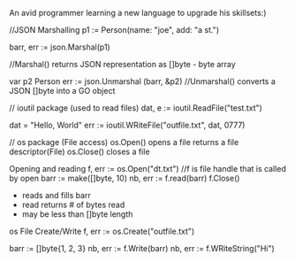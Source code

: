 An avid programmer learning a new language to upgrade his skillsets:) 

//JSON Marshalling
p1 := Person(name: "joe", add: "a st.")

barr, err := json.Marshal(p1)

//Marshal() returns JSON representation as []byte - byte array

var p2 Person
err := json.Unmarshal (barr, &p2)
//Unmarshal() converts a JSON []byte into a GO object


// ioutil package (used to read files)
dat, e :=
ioutil.ReadFile("test.txt")

dat = "Hello, World"
err := ioutil.WRiteFile("outfile.txt", dat, 0777)


// os package (File access)
os.Open() opens a file
returns a file descriptor(File)
os.Close() closes a file

Opening and reading
f, err := os.Open("dt.txt") //f is file handle that is called by open
barr := make([]byte, 10)
nb, err := f.read(barr)
f.Close()

- reads and fills barr
- read returns # of bytes read
- may be less than []byte length

os File Create/Write
f, err := os.Create("outfile.txt")

barr := []byte{1, 2, 3}
nb, err := f.Write(barr)
nb, err := f.WRiteString("Hi")